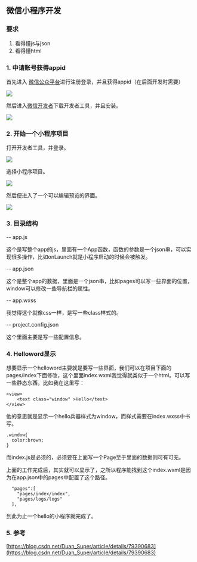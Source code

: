 ## 微信小程序开发  

### 要求  

1. 看得懂js与json
2. 看得懂html

### 1. 申请账号获得appid

首先进入 [微信公众平台](https://mp.weixin.qq.com/)进行注册登录，并且获得appid（在后面开发时需要）

![](https://i.imgur.com/FaBtPlu.png)

然后进入[微信开发者](https://developers.weixin.qq.com/miniprogram/dev/devtools/devtools.html)下载开发者工具，并且安装。  

![](https://i.imgur.com/tQRA3Io.png)

### 2. 开始一个小程序项目
打开开发者工具，并登录。  

![](https://i.imgur.com/JoUMkyk.png)

选择小程序项目。  

![](https://i.imgur.com/xObvBQp.png)

然后便进入了一个可以编辑预览的界面。  

![](https://i.imgur.com/DVluE5g.png)

### 3. 目录结构

-- app.js  

这个是写整个app的js，里面有一个App函数，函数的参数是一个json串，可以实现很多操作，比如onLaunch就是小程序启动的时候会被触发。  

-- app.json

这个是整个app的数据，里面是一个json串，比如pages可以写一些界面的位置，window可以修改一些导航栏的属性。  

-- app.wxss  

我觉得这个就像css一样，是写一些class样式的。

-- project.config.json  

这个里面主要是写一些配置信息。

### 4. Helloword显示

想要显示一个helloword主要就是要写一些界面，我们可以在项目下面的pages/index下面修改，这个里面index.wxml我觉得就类似于一个html。可以写一些静态东西，比如我在这里写：

	<view>
	    <text class="window" >Hello</text>
	</view>

他的意思就是显示一个hello兵器样式为window，而样式需要在index.wxss中书写。   

	.window{
	  color:brown;
	}

而index.js是必须的，必须要在上面写一个Page至于里面的数据则可有可无。  

上面的工作完成后，其实就可以显示了，之所以程序能找到这个index.wxml是因为在app.json中的pages中配置了这个路径。  

	  "pages":[
	    "pages/index/index",
	    "pages/logs/logs"
	  ],

到此为止一个hello的小程序就完成了。

### 5. 参考

[https://blog.csdn.net/Duan_Super/article/details/79390683](https://blog.csdn.net/Duan_Super/article/details/79390683)